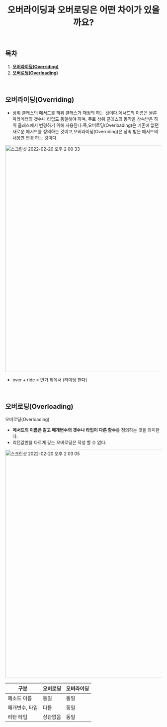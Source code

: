 <div align="center">
  <br />
  <h1>오버라이딩과 오버로딩은 어떤 차이가 있을까요?</h1>
  <br />
</div>

## 목차

1. [**오버라이딩(Overriding)**](#1)
2. [**오버로딩(Overloading)**](#2)


<br />

<div id="1"></div>

## 오버라이딩(Overriding)

- 상위 클래스의 메서드를 하위 클래스가 재정의 하는 것이다.메서드의 이름은 물론 파라메터의 갯수나 타입도 동일해야 하며, 주로 상위 클래스의 동작을 상속받은 하위 클래스에서 변경하기 위해 사용된다.즉,오버로딩(Overloading)은 기존에 없던 새로운 메서드를 정의하는 것이고,오버라이딩(Overriding)은 상속 받은 메서드의 내용만 변경 하는 것이다.
    
<img width="728" alt="스크린샷 2022-02-20 오후 2 00 33" src="https://user-images.githubusercontent.com/54795404/154829156-d9621e57-76a5-4d0f-92ae-fcc942f58c42.png">


- over + ride = 먼가 위에서 (라이딩 한다)

<br />

<div id="2"></div>

## 오버로딩(Overloading)

오버로딩(Overloading)

- **메서드의 이름은 같고 매개변수의 갯수나 타입이 다른 함수**를 정의하는 것을 의미한다.
- 리턴값만을 다르게 갖는 오버로딩은 작성 할 수 없다.
<img width="732" alt="스크린샷 2022-02-20 오후 2 03 05" src="https://user-images.githubusercontent.com/54795404/154829222-7728b1e4-75a2-40ea-bd64-6c7a486ec60e.png">



|구분|오버로딩|오버라이딩|
|---|---|---|
|메소드 이름|	동일	|동일|
|매개변수, 타입|	다름	|동일|
|리턴 타입	|상관없음	|동일|
<br />

